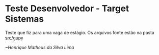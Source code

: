 # Teste Desenvolvedor - Target Sistemas

Teste que fiz para uma vaga de estágio. Os arquivos fonte estão na pasta [src/gupy](src/gupy)

*~Henrique Matheus da Silva Lima*